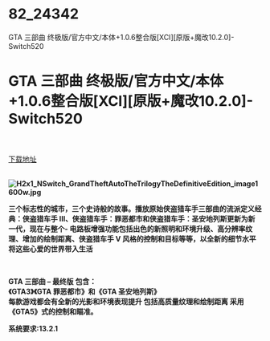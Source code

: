 # 82_24342
GTA 三部曲 终极版/官方中文/本体+1.0.6整合版[XCI][原版+魔改10.2.0]-Switch520
# GTA 三部曲 终极版/官方中文/本体+1.0.6整合版[XCI][原版+魔改10.2.0]-Switch520
 <br/></br>
[下载地址](https://www.switch520.cc/article/24342 "下载地址")
<br/></br>

<p><strong><img title="H2x1_NSwitch_GrandTheftAutoTheTrilogyTheDefinitiveEdition_image1600w.jpg" src="https://www.switch520.cc/muke_img/2021_11_09_d80b9371b14c4.jpg" alt="H2x1_NSwitch_GrandTheftAutoTheTrilogyTheDefinitiveEdition_image1600w.jpg"></strong></p>
<p><strong>三个标志性的城市，三个史诗般的故事。播放原始侠盗猎车手三部曲的流派定义经典：侠盗猎车手 III、侠盗猎车手：罪恶都市和侠盗猎车手：圣安地列斯更新为新一代，现在与整个- 电路板增强功能包括出色的新照明和环境升级、高分辨率纹理、增加的绘制距离、侠盗猎车手 V 风格的控制和目标等等，以全新的细节水平将这些心爱的世界带入生活</strong></p>
<p>&nbsp;</p>
<p><strong>GTA 三部曲 – 最终版 包含：</strong><br>
<strong>《GTA3》《GTA 罪恶都市》和《GTA 圣安地列斯》</strong><br>
<strong>每款游戏都会有全新的光影和环境表现提升 包括高质量纹理和绘制距离 采用《GTA5》式的控制和瞄准。</strong></p>
<p><strong>系统要求:13.2.1</strong></p>



